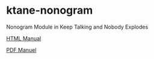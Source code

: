 # ktane-nonogram
Nonogram Module in Keep Talking and Nobody Explodes

[HTML Manual](https://piggered.me/ktane/nonogram/Nonogram.html)

[PDF Manuel](https://piggered.me/ktane/nonogram/Nonogram.pdf)

